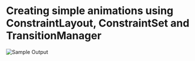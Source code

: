 # Creating simple animations using ConstraintLayout, ConstraintSet and TransitionManager    
![Sample Output](./externals/sample.gif)
